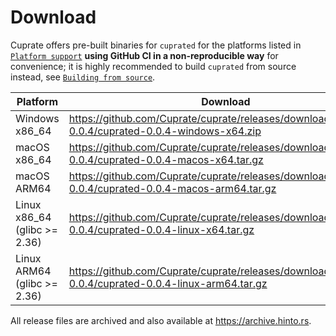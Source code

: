 # Download
Cuprate offers pre-built binaries for `cuprated` for the platforms listed in [`Platform support`](../platform.md) **using GitHub CI in a non-reproducible way** for convenience; it is highly recommended to build `cuprated` from source instead, see [`Building from source`](./source.md).

| Platform                     | Download |
|------------------------------|----------|
| Windows x86_64               | <https://github.com/Cuprate/cuprate/releases/download/cuprated-0.0.4/cuprated-0.0.4-windows-x64.zip>
| macOS x86_64                 | <https://github.com/Cuprate/cuprate/releases/download/cuprated-0.0.4/cuprated-0.0.4-macos-x64.tar.gz>
| macOS ARM64                  | <https://github.com/Cuprate/cuprate/releases/download/cuprated-0.0.4/cuprated-0.0.4-macos-arm64.tar.gz>
| Linux x86_64 (glibc >= 2.36) | <https://github.com/Cuprate/cuprate/releases/download/cuprated-0.0.4/cuprated-0.0.4-linux-x64.tar.gz>
| Linux ARM64 (glibc >= 2.36)  | <https://github.com/Cuprate/cuprate/releases/download/cuprated-0.0.4/cuprated-0.0.4-linux-arm64.tar.gz>

All release files are archived and also available at <https://archive.hinto.rs>.
